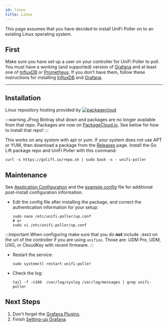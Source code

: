 ```yaml
---
id: linux
title: Linux
---
```


This page assumes that you have decided to install UniFi Poller on to an existing Linux operating system.

## First

Make sure you have set up a user on your controller for UniFi Poller to poll. You must have
a working (and supported) version of [Grafana](../dependencies/grafana) and at
least one of [InfluxDB](../dependencies/influxDB) or [Prometheus](../dependencies/prometheus).
If you don't have them, follow these instructions for installing
[InfluxDB](../dependencies/influxdb) and [Grafana](../dependencies/grafana).

---

## Installation

Linux repository hosting provided by
[![packagecloud](https://docs.golift.io/integrations/packagecloud-full.png "PackageCloud.io")](http://packagecloud.io)

:::warning
JFrog Bintray shut down and packages are no longer available from that repo.
Packages are now on [PackageCloud.io](https://packagecloud.io).
See below for how to install that repo!
:::

This works on any system with apt or yum. If your system does not use APT or YUM,
then download a package from the [Releases](https://github.com/unifi-poller/unifi-poller/releases) page.
Install the Go Lift package repo and UniFi Poller with this command:

```shell
curl -s https://golift.io/repo.sh | sudo bash -s - unifi-poller
```

## Maintenance

See [Application Configuration](../install/configuration) and the
[example config](https://github.com/unifi-poller/unifi-poller/blob/master/examples/up.conf.example)
file for additional post-install configuration information.

- Edit the config file after installing the package, and correct the authentication
  information for your setup:
  ```shell
  sudo nano /etc/unifi-poller/up.conf
  # or
  sudo vi /etc/unifi-poller/up.conf
  ```

:::important
When configuring make sure that you do **not** include `:8443` on the url of the
controller if you are using `unifios`. Those are: UDM Pro, UDM, UXG, or CkoudKey with recent firmware.
:::

- Restart the service:
  ```shell
  sudo systemctl restart unifi-poller
  ```
- Check the log:
  ```shell
  tail -f -n100  /var/log/syslog /var/log/messages | grep unifi-poller
  ```

## Next Steps

1. Don't forget the [Grafana Plugins](../dependencies/grafana#plugins).
1. Finish [Setting-up Grafana](../install/grafana).
